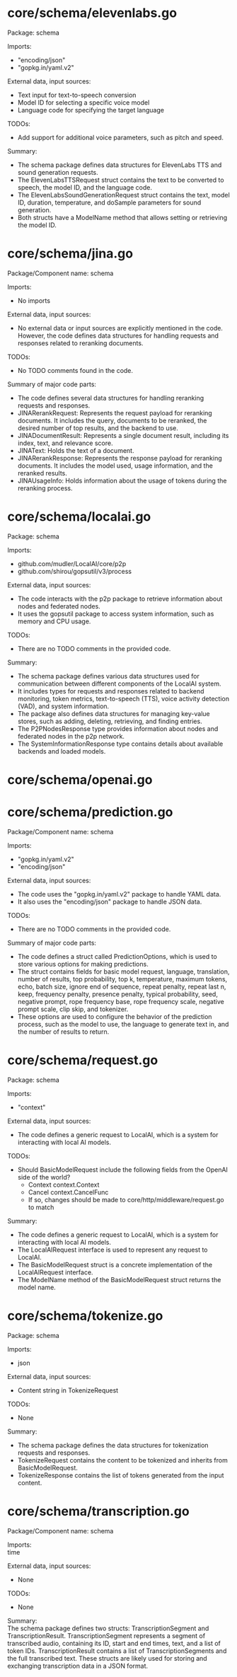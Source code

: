 # core/schema/elevenlabs.go  
Package: schema  
  
Imports:  
- "encoding/json"  
- "gopkg.in/yaml.v2"  
  
External data, input sources:  
- Text input for text-to-speech conversion  
- Model ID for selecting a specific voice model  
- Language code for specifying the target language  
  
TODOs:  
- Add support for additional voice parameters, such as pitch and speed.  
  
Summary:  
- The schema package defines data structures for ElevenLabs TTS and sound generation requests.  
- The ElevenLabsTTSRequest struct contains the text to be converted to speech, the model ID, and the language code.  
- The ElevenLabsSoundGenerationRequest struct contains the text, model ID, duration, temperature, and doSample parameters for sound generation.  
- Both structs have a ModelName method that allows setting or retrieving the model ID.  
  
  
  
# core/schema/jina.go  
Package/Component name: schema  
  
Imports:  
- No imports  
  
External data, input sources:  
- No external data or input sources are explicitly mentioned in the code. However, the code defines data structures for handling requests and responses related to reranking documents.  
  
TODOs:  
- No TODO comments found in the code.  
  
Summary of major code parts:  
- The code defines several data structures for handling reranking requests and responses.  
- JINARerankRequest: Represents the request payload for reranking documents. It includes the query, documents to be reranked, the desired number of top results, and the backend to use.  
- JINADocumentResult: Represents a single document result, including its index, text, and relevance score.  
- JINAText: Holds the text of a document.  
- JINARerankResponse: Represents the response payload for reranking documents. It includes the model used, usage information, and the reranked results.  
- JINAUsageInfo: Holds information about the usage of tokens during the reranking process.  
  
  
  
# core/schema/localai.go  
Package: schema  
  
Imports:  
- github.com/mudler/LocalAI/core/p2p  
- github.com/shirou/gopsutil/v3/process  
  
External data, input sources:  
- The code interacts with the p2p package to retrieve information about nodes and federated nodes.  
- It uses the gopsutil package to access system information, such as memory and CPU usage.  
  
TODOs:  
- There are no TODO comments in the provided code.  
  
Summary:  
- The schema package defines various data structures used for communication between different components of the LocalAI system.  
- It includes types for requests and responses related to backend monitoring, token metrics, text-to-speech (TTS), voice activity detection (VAD), and system information.  
- The package also defines data structures for managing key-value stores, such as adding, deleting, retrieving, and finding entries.  
- The P2PNodesResponse type provides information about nodes and federated nodes in the p2p network.  
- The SystemInformationResponse type contains details about available backends and loaded models.  
  
  
  
# core/schema/openai.go  
  
  
# core/schema/prediction.go  
Package/Component name: schema  
  
Imports:  
- "gopkg.in/yaml.v2"  
- "encoding/json"  
  
External data, input sources:  
- The code uses the "gopkg.in/yaml.v2" package to handle YAML data.  
- It also uses the "encoding/json" package to handle JSON data.  
  
TODOs:  
- There are no TODO comments in the provided code.  
  
Summary of major code parts:  
- The code defines a struct called PredictionOptions, which is used to store various options for making predictions.  
- The struct contains fields for basic model request, language, translation, number of results, top probability, top k, temperature, maximum tokens, echo, batch size, ignore end of sequence, repeat penalty, repeat last n, keep, frequency penalty, presence penalty, typical probability, seed, negative prompt, rope frequency base, rope frequency scale, negative prompt scale, clip skip, and tokenizer.  
- These options are used to configure the behavior of the prediction process, such as the model to use, the language to generate text in, and the number of results to return.  
  
  
  
# core/schema/request.go  
Package: schema  
  
Imports:  
- "context"  
  
External data, input sources:  
- The code defines a generic request to LocalAI, which is a system for interacting with local AI models.  
  
TODOs:  
- Should BasicModelRequest include the following fields from the OpenAI side of the world?  
    - Context context.Context  
    - Cancel context.CancelFunc  
    - If so, changes should be made to core/http/middleware/request.go to match  
  
Summary:  
- The code defines a generic request to LocalAI, which is a system for interacting with local AI models.  
- The LocalAIRequest interface is used to represent any request to LocalAI.  
- The BasicModelRequest struct is a concrete implementation of the LocalAIRequest interface.  
- The ModelName method of the BasicModelRequest struct returns the model name.  
  
  
  
# core/schema/tokenize.go  
Package: schema  
  
Imports:  
- json  
  
External data, input sources:  
- Content string in TokenizeRequest  
  
TODOs:  
- None  
  
Summary:  
- The schema package defines the data structures for tokenization requests and responses.  
- TokenizeRequest contains the content to be tokenized and inherits from BasicModelRequest.  
- TokenizeResponse contains the list of tokens generated from the input content.  
  
# core/schema/transcription.go  
Package/Component name: schema  
  
Imports:  
time  
  
External data, input sources:  
- None  
  
TODOs:  
- None  
  
Summary:  
The schema package defines two structs: TranscriptionSegment and TranscriptionResult. TranscriptionSegment represents a segment of transcribed audio, containing its ID, start and end times, text, and a list of token IDs. TranscriptionResult contains a list of TranscriptionSegments and the full transcribed text. These structs are likely used for storing and exchanging transcription data in a JSON format.  
  
  
  
